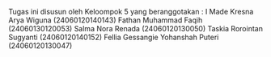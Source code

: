 Tugas ini disusun oleh Keloompok 5 yang beranggotakan :
I Made Kresna Arya Wiguna (24060120140143)
Fathan Muhammad Faqih (24060130120053)
Salma Nora Renada (24060120130050)
Taskia Rorointan Sugyanti (24060120140152)
Fellia Gessangie Yohanshah Puteri (24060120130047)
